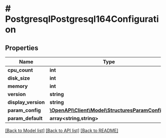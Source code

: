 # # PostgresqlPostgresql164Configuration

## Properties

Name | Type | Description | Notes
------------ | ------------- | ------------- | -------------
**cpu_count** | **int** |  | [optional]
**disk_size** | **int** |  | [optional]
**memory** | **int** |  | [optional]
**version** | **string** |  | [optional]
**display_version** | **string** |  | [optional]
**param_config** | [**\OpenAPI\Client\Model\StructuresParamConfig[]**](StructuresParamConfig.md) |  | [optional]
**param_default** | **array<string,string>** |  | [optional]

[[Back to Model list]](../../README.md#models) [[Back to API list]](../../README.md#endpoints) [[Back to README]](../../README.md)
